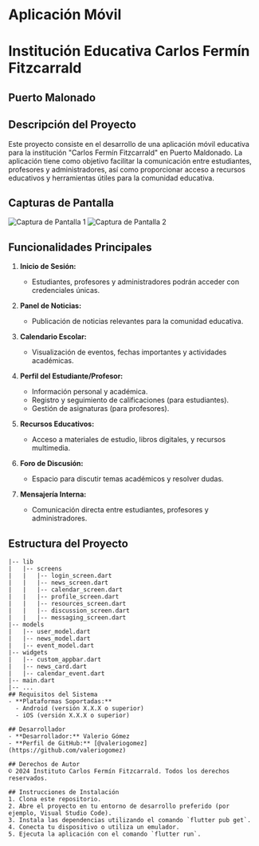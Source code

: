 # Aplicación Móvil 
# Institución Educativa Carlos Fermín Fitzcarrald
## Puerto Malonado

## Descripción del Proyecto
Este proyecto consiste en el desarrollo de una aplicación móvil educativa para la institución "Carlos Fermín Fitzcarrald" en Puerto Maldonado. La aplicación tiene como objetivo facilitar la comunicación entre estudiantes, profesores y administradores, así como proporcionar acceso a recursos educativos y herramientas útiles para la comunidad educativa.

## Capturas de Pantalla
![Captura de Pantalla 1](screenshots/screenshot1.png)
![Captura de Pantalla 2](screenshots/screenshot2.png)
<!-- Agrega más capturas de pantalla según sea necesario -->

## Funcionalidades Principales
1. **Inicio de Sesión:**
   - Estudiantes, profesores y administradores podrán acceder con credenciales únicas.

2. **Panel de Noticias:**
   - Publicación de noticias relevantes para la comunidad educativa.

3. **Calendario Escolar:**
   - Visualización de eventos, fechas importantes y actividades académicas.

4. **Perfil del Estudiante/Profesor:**
   - Información personal y académica.
   - Registro y seguimiento de calificaciones (para estudiantes).
   - Gestión de asignaturas (para profesores).

5. **Recursos Educativos:**
   - Acceso a materiales de estudio, libros digitales, y recursos multimedia.

6. **Foro de Discusión:**
   - Espacio para discutir temas académicos y resolver dudas.

7. **Mensajería Interna:**
   - Comunicación directa entre estudiantes, profesores y administradores.

## Estructura del Proyecto
```plaintext
|-- lib
|   |-- screens
|   |   |-- login_screen.dart
|   |   |-- news_screen.dart
|   |   |-- calendar_screen.dart
|   |   |-- profile_screen.dart
|   |   |-- resources_screen.dart
|   |   |-- discussion_screen.dart
|   |   |-- messaging_screen.dart
|-- models
|   |-- user_model.dart
|   |-- news_model.dart
|   |-- event_model.dart
|-- widgets
|   |-- custom_appbar.dart
|   |-- news_card.dart
|   |-- calendar_event.dart
|-- main.dart
|-- ...
## Requisitos del Sistema
- **Plataformas Soportadas:**
  - Android (versión X.X.X o superior)
  - iOS (versión X.X.X o superior)

## Desarrollador
- **Desarrollador:** Valerio Gómez
- **Perfil de GitHub:** [@valeriogomez](https://github.com/valeriogomez)

## Derechos de Autor
© 2024 Instituto Carlos Fermín Fitzcarrald. Todos los derechos reservados.

## Instrucciones de Instalación
1. Clona este repositorio.
2. Abre el proyecto en tu entorno de desarrollo preferido (por ejemplo, Visual Studio Code).
3. Instala las dependencias utilizando el comando `flutter pub get`.
4. Conecta tu dispositivo o utiliza un emulador.
5. Ejecuta la aplicación con el comando `flutter run`.
